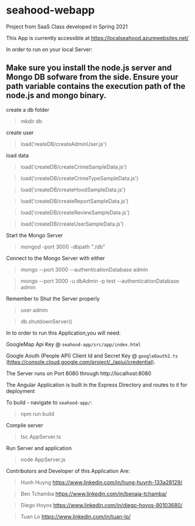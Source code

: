 # seahood-webapp

Project from SaaS Class developed in Spring 2021

This App is currently accessible at https://localseahood.azurewebsites.net/

In order to run on your local Server:

## Make sure you install the node.js server and Mongo DB sofware from the side. Ensure your path variable contains the execution path of the node.js and mongo binary.

create a db folder

> mkdir db

create user

> load('reateDB/createAdminUser.js')

load data

> load('createDB/createCrimeSampleData.js')

> load('createDB/createCrimeTypeSampleData.js')

> load('createDB/createHoodSampleData.js')

> load('createDB/createReportSampleData.js')

> load('createDB/createReviewSampleData.js')

> load('createDB/createUserSampleData.js')

Start the Mongo Server

> mongod -port 3000 -dbpath "./db"

Connect to the Mongo Server with either

> mongo --port 3000 --authenticationDatabase admin

> mongo --port 3000 -u dbAdmin -p test --authenticationDatabase admin

Remember to Shut the Server properly

> user admin

> db.shutdownServer()

In to order to run this Application,you will need:

GoogleMap Api Key @ `seahood-app/src/app/index.html`

Google Aouth (People API) Client Id and Secret Key @ `googleOauth2.ts`
(https://console.cloud.google.com/project/_/apiui/credential).

The Server runs on Port 8080 through http://localhost:8080

The Angular Application is built in the Express Directory and routes to it for deployment

To build - navigate to `seahood-app/`:

> npm run build

Compile server

> tsc AppServer.ts

Run Server and application

> node AppServer.js

Contributors and Developer of this Application Are:

> Hunh Huyng https://www.linkedin.com/in/hung-huynh-133a28129/

> Ben Tchamba https://www.linkedin.com/in/benaja-tchamba/

> Diego Hoyos https://www.linkedin.com/in/diego-hoyos-80103680/

> Tuan Lo https://www.linkedin.com/in/tuan-lo/
